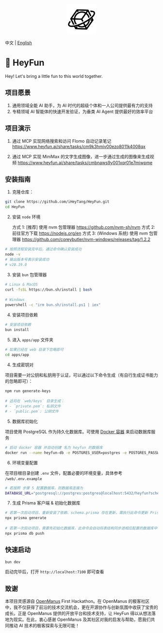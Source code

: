 <p align="center">
  <img src="assets/logo.png" width="100"/>
</p>

中文 | [English](README-en.md)

# 🎉 HeyFun

Hey! Let's bring a little fun to this world together.

## 项目愿景

1. 通用领域全能 AI 助手，为 AI 时代的超级个体和一人公司提供最有力的支持
2. 专精领域 AI 智能体的快速开发验证，为垂类 AI Agent 提供最好的效率平台

## 项目演示

1. 通过 MCP 实现网络搜索和访问 Flomo 自动记录笔记
   https://www.heyfun.ai/share/tasks/cm9k3hmiv00ezo8011k4008qx

2. 通过 MCP 实现 MiniMax 的文字生成图像，进一步通过生成的图像来生成视频
   https://www.heyfun.ai/share/tasks/cmbnaws9y001xqr01e7miwpme

## 安装指南

1. 克隆仓库：

```bash
git clone https://github.com/iHeyTang/HeyFun.git
cd HeyFun
```

2. 安装 `node` 环境

   方式 1: [推荐] 使用 nvm 包管理器 https://github.com/nvm-sh/nvm
   方式 2: 前往官方下载 https://nodejs.org/en
   方式 3: (Windows 系统) 使用 nvm 包管理器 https://github.com/coreybutler/nvm-windows/releases/tag/1.2.2

```bash
# 按照流程安装完毕后，通过命令确认安装成功
node -v
# 输出版本号表示安装成功
# v20.19.0
```

3. 安装 `bun` 包管理器

```bash
# Linux & MacOS
curl -fsSL https://bun.sh/install | bash

# Windows
powershell -c "irm bun.sh/install.ps1 | iex"
```

4. 安装项目依赖

```bash
# 安装项目依赖
bun install
```

5. 进入 `apps/app` 文件夹

```bash
# 如果已经在 web 目录下忽略即可
cd apps/app
```

4. 生成密钥对

项目需要一对公钥和私钥用于认证，可以通过以下命令生成（有自行生成证书能力的忽略即可）：

```bash
npm run generate-keys

# 这将在 `web/keys` 目录生成：
# - `private.pem`: 私钥文件
# - `public.pem`: 公钥文件
```

5. 数据库初始化

项目使用 PostgreSQL 作为持久化数据库。可使用 [Docker 容器](https://hub.docker.com/_/postgres) 来启动数据库服务

```bash
# 启动 docker 容器 并自动创建 名为 heyfun 的数据库
docker run --name heyfun-db -e POSTGRES_USER=postgres -e POSTGRES_PASSWORD=postgres -e POSTGRES_DB=heyfun -d -p 5432:5432 postgres
```

6. 环境变量配置

在项目根目录创建 `.env` 文件，配置必要的环境变量，具体参考 `/web/.env.example`

```bash
# 若按照 步骤 5 配置数据库，则数据库连接为
DATABASE_URL="postgresql://postgres:postgres@localhost:5432/heyfun?schema=public"
```

7. 生成 Prisma 客户端 & 初始化数据库

```bash
# 若第一次启动项目、重新安装了依赖、schema.prisma 存在更新，需执行此命令更新 Prisma Client
npx prisma generate

# 若第一次启动项目，需要先初始化数据库，此命令会自动将表结构同步进相应配置的数据库中
npx prisma db push
```

## 快速启动

```bash
bun dev
```

启动完毕后，打开 `http://localhost:7100` 即可查看

## 致谢

本项目灵感源自 [OpenManus](https://github.com/FoundationAgents/OpenManus) First Hackathon。在 OpenManus 的极客社区中，我不仅获得了前沿的技术交流机会，更在开源协作与创新氛围中收获了宝贵的成长。正是 OpenManus 提供的开放平台和技术支持，让 HeyFun 得以从想法落地为现实。在此，衷心感谢 OpenManus 及其社区对我的启发与帮助，愿我们共同推动 AI 技术的极客探索与无限可能！
